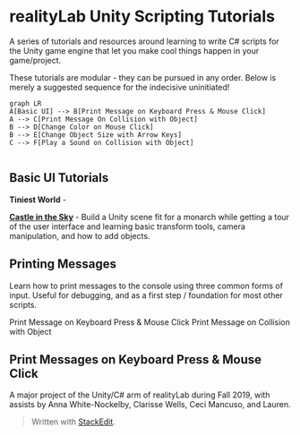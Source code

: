 

# realityLab Unity Scripting Tutorials

A series of tutorials and resources around learning to write C# scripts for the Unity game engine that let you make cool things happen in your game/project.

These tutorials are modular - they can be pursued in any order. Below is merely a suggested sequence for the indecisive uninitiated!


```mermaid
graph LR
A[Basic UI] --> B[Print Message on Keyboard Press & Mouse Click]
A --> C[Print Message On Collision with Object]
B --> D[Change Color on Mouse Click]
B --> E[Change Object Size with Arrow Keys]
C --> F[Play a Sound on Collision with Object]


```

## Basic UI Tutorials

**Tiniest World** - 
 
**[Castle in the  Sky](https://www.youtube.com/watch?v=14N5oHBaOSE&feature=youtu.be)** - Build a Unity scene fit for a monarch while getting a tour of the user interface and learning basic transform tools, camera manipulation, and how to add objects.

## Printing Messages
Learn how to print messages to the console using three common forms of input. Useful for debugging, and as a first step / foundation for most other scripts.

Print Message on Keyboard Press & Mouse Click
Print Message on Collision with Object

 




## Print Messages on Keyboard Press & Mouse Click






A major project of the Unity/C# arm of realityLab during Fall 2019, with assists by Anna White-Nockelby, Clarisse Wells, Ceci Mancuso, and Lauren.




> Written with [StackEdit](https://stackedit.io/).
<!--stackedit_data:
eyJoaXN0b3J5IjpbMTE1ODkwNjgwMl19
-->